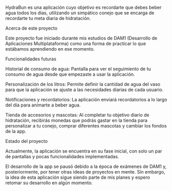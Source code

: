 HydraBun es una aplicación cuyo objetivo es recordarte que debes beber agua todos los días, utilizando un simpático conejo que se encarga de recordarte tu meta diaria de hidratación.

Acerca de este proyecto

Este proyecto fue iniciado durante mis estudios de DAM1 (Desarrollo de Aplicaciones Multiplataforma) como una forma de practicar lo que estábamos aprendiendo en ese momento.

Funcionalidades futuras

Historial de consumo de agua: Pantalla para ver el seguimiento de tu consumo de agua desde que empezaste a usar la aplicación.

Personalización de los litros: Permite definir la cantidad de agua del vaso para que la aplicación se ajuste a las necesidades diarias de cada usuario.

Notificaciones y recordatorios: La aplicación enviará recordatorios a lo largo del día para animarte a beber agua.

Tienda de accesorios y mascotas: Al completar tu objetivo diario de hidratación, recibirás monedas que podrás gastar en la tienda para personalizar a tu conejo, comprar diferentes mascotas y cambiar los fondos de la app.

Estado del proyecto

Actualmente, la aplicación se encuentra en su fase inicial, con solo un par de pantallas y pocas funcionalidades implementadas.

El desarrollo de la app se pausó debido a la época de exámenes de DAM1 y, posteriormente, por tener otras ideas de proyectos en mente. Sin embargo, la idea de esta aplicación sigue siendo parte de mis planes y espero retomar su desarrollo en algún momento.
